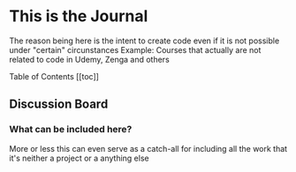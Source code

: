 
# This is the Journal

The reason being here is the intent to create code even if it is not possible under "certain" circunstances
Example: Courses that actually are not related to code in Udemy, Zenga and others

Table of Contents
[[toc]]



## Discussion Board

### What can be included here?

More or less this can even serve as a catch-all for including all the work that it's neither a project or a anything else


